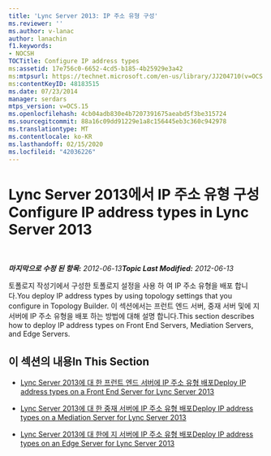 ```yaml
---
title: 'Lync Server 2013: IP 주소 유형 구성'
ms.reviewer: ''
ms.author: v-lanac
author: lanachin
f1.keywords:
- NOCSH
TOCTitle: Configure IP address types
ms:assetid: 17e756c0-6652-4cd5-b185-4b25929e3a42
ms:mtpsurl: https://technet.microsoft.com/en-us/library/JJ204710(v=OCS.15)
ms:contentKeyID: 48183515
ms.date: 07/23/2014
manager: serdars
mtps_version: v=OCS.15
ms.openlocfilehash: 4cb04adb830e4b7207391675aeabd5f3be315724
ms.sourcegitcommit: 88a16c09dd91229e1a8c156445eb3c360c942978
ms.translationtype: MT
ms.contentlocale: ko-KR
ms.lasthandoff: 02/15/2020
ms.locfileid: "42036226"
---
```

<div data-xmlns="http://www.w3.org/1999/xhtml">

<div class="topic" data-xmlns="http://www.w3.org/1999/xhtml" data-msxsl="urn:schemas-microsoft-com:xslt" data-cs="http://msdn.microsoft.com/">

<div data-asp="http://msdn2.microsoft.com/asp">

# <a name="configure-ip-address-types-in-lync-server-2013"></a><span data-ttu-id="60bac-102">Lync Server 2013에서 IP 주소 유형 구성</span><span class="sxs-lookup"><span data-stu-id="60bac-102">Configure IP address types in Lync Server 2013</span></span>

</div>

<div id="mainSection">

<div id="mainBody">

<span> </span>

<span data-ttu-id="60bac-103">_**마지막으로 수정 된 항목:** 2012-06-13_</span><span class="sxs-lookup"><span data-stu-id="60bac-103">_**Topic Last Modified:** 2012-06-13_</span></span>

<span data-ttu-id="60bac-104">토폴로지 작성기에서 구성한 토폴로지 설정을 사용 하 여 IP 주소 유형을 배포 합니다.</span><span class="sxs-lookup"><span data-stu-id="60bac-104">You deploy IP address types by using topology settings that you configure in Topology Builder.</span></span> <span data-ttu-id="60bac-105">이 섹션에서는 프런트 엔드 서버, 중재 서버 및에 지 서버에 IP 주소 유형을 배포 하는 방법에 대해 설명 합니다.</span><span class="sxs-lookup"><span data-stu-id="60bac-105">This section describes how to deploy IP address types on Front End Servers, Mediation Servers, and Edge Servers.</span></span>

<div>

## <a name="in-this-section"></a><span data-ttu-id="60bac-106">이 섹션의 내용</span><span class="sxs-lookup"><span data-stu-id="60bac-106">In This Section</span></span>

  - [<span data-ttu-id="60bac-107">Lync Server 2013에 대 한 프런트 엔드 서버에 IP 주소 유형 배포</span><span class="sxs-lookup"><span data-stu-id="60bac-107">Deploy IP address types on a Front End Server for Lync Server 2013</span></span>](lync-server-2013-deploy-ip-address-types-on-a-front-end-server.md)

  - [<span data-ttu-id="60bac-108">Lync Server 2013에 대 한 중재 서버에 IP 주소 유형 배포</span><span class="sxs-lookup"><span data-stu-id="60bac-108">Deploy IP address types on a Mediation Server for Lync Server 2013</span></span>](lync-server-2013-deploy-ip-address-types-on-a-mediation-server.md)

  - [<span data-ttu-id="60bac-109">Lync Server 2013에 대 한에 지 서버에 IP 주소 유형 배포</span><span class="sxs-lookup"><span data-stu-id="60bac-109">Deploy IP address types on an Edge Server for Lync Server 2013</span></span>](lync-server-2013-deploy-ip-address-types-on-an-edge-server.md)

</div>

</div>

<span> </span>

</div>

</div>

</div>

